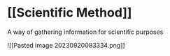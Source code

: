 # [[Scientific Method]]

A way of gathering information for scientific purposes

![[Pasted image 20230920083334.png]]


